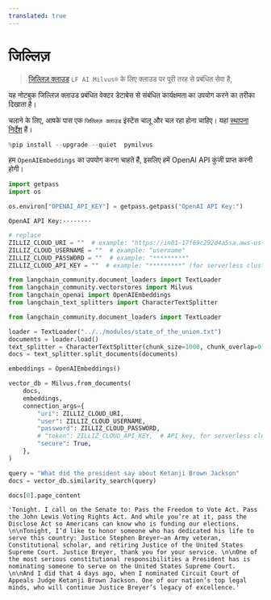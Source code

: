 ```yaml
---
translated: true
---
```


# जिल्लिज़

>[जिल्लिज़ क्लाउड](https://zilliz.com/doc/quick_start) `LF AI Milvus®` के लिए क्लाउड पर पूरी तरह से प्रबंधित सेवा है,

यह नोटबुक जिल्लिज़ क्लाउड प्रबंधित वेक्टर डेटाबेस से संबंधित कार्यक्षमता का उपयोग करने का तरीका दिखाता है।

चलाने के लिए, आपके पास एक `जिल्लिज़ क्लाउड` इंस्टेंस चालू और चल रहा होना चाहिए। यहां [स्थापना निर्देश](https://zilliz.com/cloud) हैं।

```python
%pip install --upgrade --quiet  pymilvus
```

हम `OpenAIEmbeddings` का उपयोग करना चाहते हैं, इसलिए हमें OpenAI API कुंजी प्राप्त करनी होगी।

```python
import getpass
import os

os.environ["OPENAI_API_KEY"] = getpass.getpass("OpenAI API Key:")
```

```output
OpenAI API Key:········
```

```python
# replace
ZILLIZ_CLOUD_URI = ""  # example: "https://in01-17f69c292d4a5sa.aws-us-west-2.vectordb.zillizcloud.com:19536"
ZILLIZ_CLOUD_USERNAME = ""  # example: "username"
ZILLIZ_CLOUD_PASSWORD = ""  # example: "*********"
ZILLIZ_CLOUD_API_KEY = ""  # example: "*********" (for serverless clusters which can be used as replacements for user and password)
```

```python
from langchain_community.document_loaders import TextLoader
from langchain_community.vectorstores import Milvus
from langchain_openai import OpenAIEmbeddings
from langchain_text_splitters import CharacterTextSplitter
```

```python
from langchain_community.document_loaders import TextLoader

loader = TextLoader("../../modules/state_of_the_union.txt")
documents = loader.load()
text_splitter = CharacterTextSplitter(chunk_size=1000, chunk_overlap=0)
docs = text_splitter.split_documents(documents)

embeddings = OpenAIEmbeddings()
```

```python
vector_db = Milvus.from_documents(
    docs,
    embeddings,
    connection_args={
        "uri": ZILLIZ_CLOUD_URI,
        "user": ZILLIZ_CLOUD_USERNAME,
        "password": ZILLIZ_CLOUD_PASSWORD,
        # "token": ZILLIZ_CLOUD_API_KEY,  # API key, for serverless clusters which can be used as replacements for user and password
        "secure": True,
    },
)
```

```python
query = "What did the president say about Ketanji Brown Jackson"
docs = vector_db.similarity_search(query)
```

```python
docs[0].page_content
```

```output
'Tonight. I call on the Senate to: Pass the Freedom to Vote Act. Pass the John Lewis Voting Rights Act. And while you’re at it, pass the Disclose Act so Americans can know who is funding our elections. \n\nTonight, I’d like to honor someone who has dedicated his life to serve this country: Justice Stephen Breyer—an Army veteran, Constitutional scholar, and retiring Justice of the United States Supreme Court. Justice Breyer, thank you for your service. \n\nOne of the most serious constitutional responsibilities a President has is nominating someone to serve on the United States Supreme Court. \n\nAnd I did that 4 days ago, when I nominated Circuit Court of Appeals Judge Ketanji Brown Jackson. One of our nation’s top legal minds, who will continue Justice Breyer’s legacy of excellence.'
```
